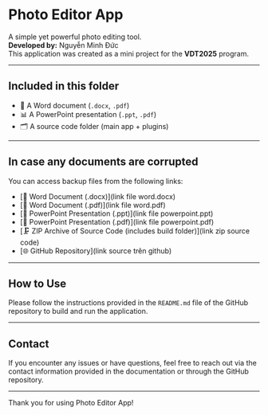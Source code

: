 # Photo Editor App

A simple yet powerful photo editing tool.  
**Developed by:** Nguyễn Minh Đức  
This application was created as a mini project for the **VDT2025** program.

---

## Included in this folder

- 📄 A Word document (`.docx`, `.pdf`)
- 📊 A PowerPoint presentation (`.ppt`, `.pdf`)
- 🗂️ A source code folder (main app + plugins)

---

## In case any documents are corrupted

You can access backup files from the following links:

- [📎 Word Document (.docx)](link file word.docx)
- [📎 Word Document (.pdf)](link file word.pdf)
- [📎 PowerPoint Presentation (.ppt)](link file powerpoint.ppt)
- [📎 PowerPoint Presentation (.pdf)](link file powerpoint.pdf)
- [🗜️ ZIP Archive of Source Code (includes build folder)](link zip source code)
- [🌐 GitHub Repository](link source trên github)

---

## How to Use

Please follow the instructions provided in the `README.md` file of the GitHub repository to build and run the application.

---

## Contact

If you encounter any issues or have questions, feel free to reach out via the contact information provided in the documentation or through the GitHub repository.

---

Thank you for using Photo Editor App!

